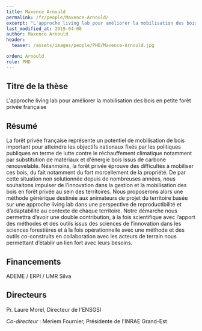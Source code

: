```yaml
---
title: Maxence Arnould
permalink: /fr/people/Maxence-Arnould/
excerpt: "L'approche living lab pour améliorer la mobilisation des bois en petite forêt privée française"
last_modified_at: 2019-04-08
author: Maxence Arnould
header:
  teaser: /assets/images/people/PHD/Maxence-Arnould.jpg

orden: Arnould
role: PHD
---
```


## Titre de la thèse

L'approche living lab pour améliorer la mobilisation des bois en petite forêt privée française


## Résumé 

La forêt privée française représente un potentiel de mobilisation de bois important pour atteindre les objectifs nationaux fixés par les politiques publiques en terme de lutte contre le réchauffement climatique notamment par substitution de matériaux et d'énergie bois issus de carbone renouvelable. Néanmoins, la forêt privée éprouve des difficultés à mobiliser ces bois, du fait notamment du fort morcellement de la propriété. De par cette situation non solutionnée depuis de nombreuses années, nous souhaitons impulser de l’innovation dans la gestion et la mobilisation des bois en forêt privée au sein des territoires. Nous proposerons alors une méthode générique destinée aux animateurs de projet du territoire basée sur une approche living lab dans une perspective de reproductibilité et d’adaptabilité au contexte de chaque territoire. Notre démarche nous permettra d’avoir une double contribution, à la fois scientifique avec l’apport des méthodes et des outils issus des sciences de l’innovation dans les sciences forestières et à la fois opérationnelle avec une méthode et des outils co-construits en collaboration avec les acteurs de terrain nous permettant d’établir un lien fort avec leurs besoins. 



## Financements 

ADEME / ERPI / UMR Silva


## Directeurs 

Pr. Laure Morel, Directeur de l'ENSGSI

*Co-directeur* : Meriem Fournier, Présidente de l'INRAE Grand-Est